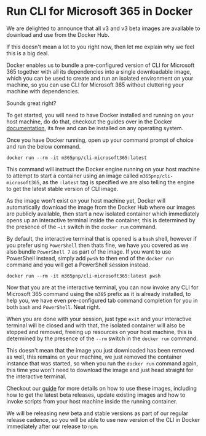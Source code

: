 # Run CLI for Microsoft 365 in Docker

We are delighted to announce that all v3 and v3 beta images are available to download and use from the Docker Hub.

If this doesn't mean a lot to you right now, then let me explain why we feel this is a big deal.

Docker enables us to bundle a pre-configured version of CLI for Microsoft 365 together with all its dependencies into a single downloadable image, which you can be used to create and run an isolated environment on your machine, so you can use CLI for Microsoft 365 without cluttering your machine with dependencies.

Sounds great right?

To get started, you will need to have Docker installed and running on your host machine, do do that, checkout the guides over in the Docker [documentation](https://docs.docker.com/get-docker/), its free and can be installed on any operating system.

Once you have Docker running, open up your command prompt of choice and run the below command.

```
docker run --rm -it m365pnp/cli-microsoft365:latest
```

This command will instruct the Docker engine running on your host machine to attempt to start a container using an image called `m365pnp/cli-microsoft365`, as the `:latest` tag is specified we are also telling the engine to get the latest stable version of CLI image.

As the image won't exist on your host machine yet, Docker will automatically download the image from the Docker Hub where our images are publicly available, then start a new isolated container which immediately opens up an interactive terminal inside the container, this is determined by the presence of the `-it` switch in the `docker run` command.

By default, the interactive terminal that is opened is a `bash` shell, however if you prefer using `PowerShell` then thats fine, we have you covered as we also bundle `PowerShell 7` as part of the image. If you want to use PowerShell instead, simply add `pwsh` to then end of the `docker run` command and you will get a PowerShell session instead.

```
docker run --rm -it m365pnp/cli-microsoft365:latest pwsh
```

Now that you are at the interactive terminal, you can now invoke any CLI for Microsoft 365 command using the `m365` prefix as it is already installed, to help you, we have even pre-configured tab command completion for you in both `bash` and `PowerShell`. Neat right.

When you are done with your session, just type `exit` and your interactive terminal will be closed and with that, the isolated container will also be stopped and removed, freeing up resources on your host machine, this is determined by the presence of the `--rm` switch in the `docker run` command.

This doesn't mean that the image you just downloaded has been removed as well, this remains on your machine, we just removed the container instance that was started, so when you run the `docker run` command again, this time you won't need to download the image and just head straight for the interactive terminal.

Checkout our [guide](https://pnp.github.io/cli-microsoft365/user-guide/run-cli-in-docker-container/) for more details on how to use these images, including how to get the latest beta releases, update existing images and how to invoke scripts from your host machine inside the running container.

We will be releasing new beta and stable versions as part of our regular release cadence, so you will be able to use new version of the CLI in Docker immediately after our release to `npm`.
